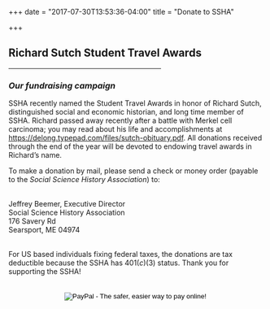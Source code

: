 +++
date = "2017-07-30T13:53:36-04:00"
title = "Donate to SSHA"

+++

## **Richard Sutch Student Travel Awards**  

<hr width=300; align=left>

### *Our fundraising campaign*

SSHA recently named the Student Travel Awards in honor of Richard Sutch, distinguished social and economic historian, and long time member of SSHA. Richard passed away recently after a battle with Merkel cell carcinoma; you may read about his life and accomplishments at <a href="https://delong.typepad.com/files/sutch-obituary.pdf">https://delong.typepad.com/files/sutch-obituary.pdf</a>. All donations received through the end of the year will be devoted to endowing travel awards in Richard’s name.

To make a donation by mail, please send a check or money order (payable to the *Social Science History Association*) to:  
<br />  

Jeffrey Beemer, Executive Director  
Social Science History Association  
176 Savery Rd  
Searsport, ME 04974  
<br />  

For US based individuals fixing federal taxes, the donations are tax deductible because the SSHA has 401(*c*)(3) status. Thank you for supporting the SSHA!

<br />
<center><form action="https://www.paypal.com/cgi-bin/webscr" method="post" target="_top">
    <input type="hidden" name="cmd" value="_s-xclick">
    <input type="hidden" name="hosted_button_id" value="CMS63R6PUMZ5N">
    <input type="image" src="https://www.paypalobjects.com/en_US/i/btn/btn_donateCC_LG.gif" border="0" name="submit" alt="PayPal - The safer, easier way to pay online!">
    <img border="0" src="https://www.paypalobjects.com/en_US/i/scr/pixel.gif" width="1" height="1">
</form></center>
